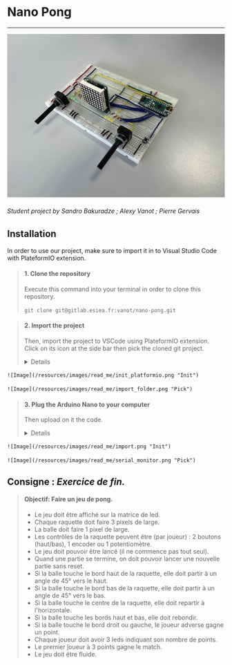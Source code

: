 # Nano Pong

---

![Circuit](/resources/images/breadboard/main3.jpg "Circuit")
 ###### *Student project by Sandro Bakuradze ; Alexy Vanot ; Pierre Gervais*

## **Installation**

In order to use our project, make sure to import it in to Visual Studio Code with PlateformIO extension.

> #### **1. Clone the repository**
>
> Execute this command into your terminal in order to clone this repository.
>
> ```git clone git@gitlab.esiea.fr:vanot/nano-pong.git```


> #### **2. Import the project**
> 
> Then, import the project to VSCode using PlateformIO extension. Click on its icon at the side bar then pick the cloned git project.
> <details>
    ![Image](/resources/images/read_me/init_platformio.png "Init")

    ![Image](/resources/images/read_me/import_folder.png "Pick")
> </details>

> 
> #### **3. Plug the Arduino Nano to your computer** 
>
> Then upload on it the code.
> <details>
    ![Image](/resources/images/read_me/import.png "Init")

    ![Image](/resources/images/read_me/serial_monitor.png "Pick")
> </details>


## **Consigne : *Exercice de fin.***

> #### Objectif: Faire un jeu de pong.
>
> - Le jeu doit être affiché sur la matrice de led.
> - Chaque raquette doit faire 3 pixels de large.
> - La balle doit faire 1 pixel de large.
> - Les contrôles de la raquette peuvent être (par joueur) : 2 boutons (haut/bas), 1 encoder ou 1 potentiomètre.
> - Le jeu doit pouvoir être lancé (il ne commence pas tout seul).
> - Quand une partie se termine, on doit pouvoir lancer une nouvelle partie sans reset.
> - Si la balle touche le bord haut de la raquette, elle doit partir à un angle de 45° vers le haut.
> - Si la balle touche le bord bas de la raquette, elle doit partir à un angle de 45° vers le bas.
> - Si la balle touche le centre de la raquette, elle doit repartir à l'horizontale.
> - Si la balle touche les bords haut et bas, elle doit rebondir.
> - Si la balle touche le bord droit ou gauche, le joueur adverse gagne un point.
> - Chaque joueur doit avoir 3 leds indiquant son nombre de points.
> - Le premier joueur à 3 points gagne le match.
> - Le jeu doit être fluide.
